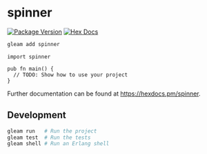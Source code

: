 # spinner

[![Package Version](https://img.shields.io/hexpm/v/spinner)](https://hex.pm/packages/spinner)
[![Hex Docs](https://img.shields.io/badge/hex-docs-ffaff3)](https://hexdocs.pm/spinner/)

```sh
gleam add spinner
```
```gleam
import spinner

pub fn main() {
  // TODO: Show how to use your project
}
```

Further documentation can be found at <https://hexdocs.pm/spinner>.

## Development

```sh
gleam run   # Run the project
gleam test  # Run the tests
gleam shell # Run an Erlang shell
```
